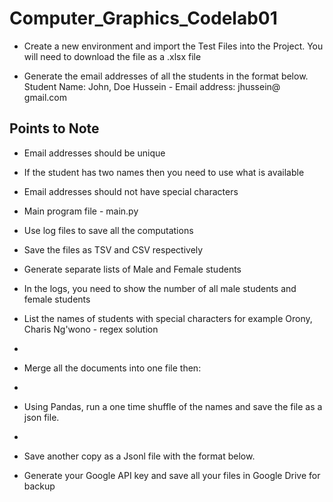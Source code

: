 # Computer_Graphics_Codelab01

- Create a new environment and import the Test Files into the Project. You will need to download the file as a .xlsx file
  
- Generate the email addresses of all the students in the format below. 
  Student Name: John, Doe Hussein - Email address: jhussein@ gmail.com
  
## Points to Note
- Email addresses should be unique
- If the student has two names then you need to use what is available
- Email addresses should not have special characters
- Main program file - main.py
- Use log files to save all the computations
- Save the files as TSV and CSV respectively
   
- Generate separate lists of Male and Female students
  
- In the logs, you need to show the number of all male students and female students
  
- List the names of students with special characters for example Orony, Charis Ng'wono - regex solution
- 
- Merge all the documents into one file then:
- 
- Using Pandas, run a one time shuffle of the names and save the file as a json file.
- 
- Save another copy as a Jsonl file with the format below. 

- Generate your Google API key and save all your files in Google Drive for backup
